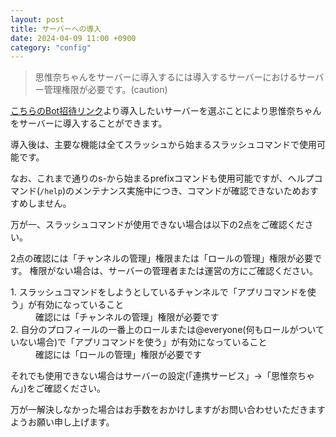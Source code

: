 ```yaml
---
layout: post
title: サーバーへの導入
date: 2024-04-09 11:00 +0900
category: "config"
---
```


> 思惟奈ちゃんをサーバーに導入するには導入するサーバーにおけるサーバー管理権限が必要です。(caution)

<a href="https://home.sina-chan.com/discord-bot" class="a-orange">こちらのBot招待リンク</a>より導入したいサーバーを選ぶことにより思惟奈ちゃんをサーバーに導入することができます。

導入後は、主要な機能は全てスラッシュから始まるスラッシュコマンドで使用可能です。

なお、これまで通りのs-から始まるprefixコマンドも使用可能ですが、ヘルプコマンド(`/help`)のメンテナンス実施中につき、コマンドが確認できないためおすすめしません。

万が一、スラッシュコマンドが使用できない場合は以下の2点をご確認ください。

2点の確認には「チャンネルの管理」権限または「ロールの管理」権限が必要です。  権限がない場合は、サーバーの管理者または運営の方にご確認ください。

<dl>
  <dt>1. スラッシュコマンドをしようとしているチャンネルで「アプリコマンドを使う」が有効になっていること</dt>
  <dd>確認には「チャンネルの管理」権限が必要です</dd>
  <dt>2. 自分のプロフィールの一番上のロールまたは@everyone(何もロールがついていない場合)で「アプリコマンドを使う」が有効になっていること</dt>
  <dd>確認には「ロールの管理」権限が必要です</dd>
</dl>

それでも使用できない場合はサーバーの設定(「連携サービス」→「思惟奈ちゃん」)をご確認ください。

万が一解決しなかった場合はお手数をおかけしますがお問い合わせいただきますようお願い申し上げます。
